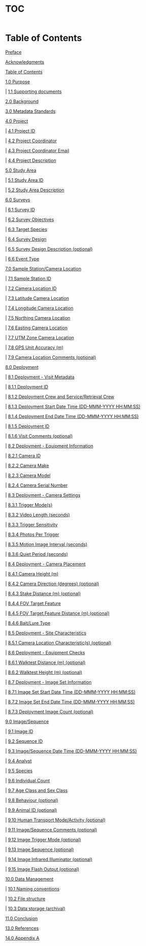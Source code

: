 # TOC
```{tableofcontents}
```

# Table of Contents

[Preface](#preface)

[Acknowledgments](#acknowledgments)

[Table of Contents](#table-of-contents)

[1.0 Purpose](#purpose)

|        [1.1 Supporting documents](#_Toc140173097)

[2.0 Background](#background)

[3.0 Metadata Standards](#metadata-standards)

[4.0 Project](#project)

|        [4.1 Project ID](#project-id)

|        [4.2 Project Coordinator](#project-coordinator)

|        [4.3 Project Coordinator Email](#project-coordinator-email)

|        [4.4 Project Description](#project-description)

[5.0 Study Area](#study-area)

|        [5.1 Study Area ID](#study-area-id)

|        [5.2 Study Area Description](#study-area-description)

[6.0 Surveys](#surveys)

|        [6.1 Survey ID](#survey-id)

|        [6.2 Survey Objectives](#survey-objectives)

|        [6.3 Target Species](#target-species)

|        [6.4 Survey Design](#survey-design)

|        [6.5 Survey Design Description (optional)](#survey-design-description-optional)

|        [6.6 Event Type](#event-type)

[7.0 Sample Station/Camera Location](#sample-stationcamera-location)

|        [7.1 Sample Station ID](#sample-station-id)

|        [7.2 Camera Location ID](#camera-location-id)

|        [7.3 Latitude Camera Location](#latitude-camera-location)

|        [7.4 Longitude Camera Location](#longitude-camera-location)

|        [7.5 Northing Camera Location](#northing-camera-location)

|        [7.6 Easting Camera Location](#easting-camera-location)

|        [7.7 UTM Zone Camera Location](#utm-zone-camera-location)

|        [7.8 GPS Unit Accuracy (m)](#gps-unit-accuracy-m)

|        [7.9 Camera Location Comments (optional)](#camera-location-comments-optional)

[8.0 Deployment](#deployment)

|        [8.1 Deployment - Visit Metadata](#deployment---visit-metadata)

|                [8.1.1 Deployment ID](#_Toc140173127)

|                [8.1.2 Deployment Crew and Service/Retrieval Crew](#deployment-crew-and-serviceretrieval-crew)

|                [8.1.3 Deployment Start Date Time (DD-MMM-YYYY HH:MM:SS)](#deployment-start-date-time-dd-mmm-yyyy-hhmmss)

|                [8.1.4 Deployment End Date Time (DD-MMM-YYYY HH:MM:SS)](#deployment-end-date-time-dd-mmm-yyyy-hhmmss)

|                [8.1.5 Deployment ID](#deployment-id-1)

|                [8.1.6 Visit Comments (optional)](#visit-comments-optional)

|        [8.2 Deployment - Equipment Information](#deployment---equipment-information)

|                [8.2.1 Camera ID](#camera-id)

|                [8.2.2 Camera Make](#camera-make)

|                [8.2.3 Camera Model](#camera-model)

|                [8.2.4 Camera Serial Number](#camera-serial-number)

|        [8.3 Deployment - Camera Settings](#deployment---camera-settings)

|                [8.3.1 Trigger Mode(s)](#trigger-modes)

|                [8.3.2 Video Length (seconds)](#video-length-seconds)

|                [8.3.3 Trigger Sensitivity](#trigger-sensitivity)

|                [8.3.4 Photos Per Trigger](#photos-per-trigger)

|                [8.3.5 Motion Image Interval (seconds)](#motion-image-interval-seconds)

|                [8.3.6 Quiet Period (seconds)](#quiet-period-seconds)

|        [8.4 Deployment - Camera Placement](#deployment---camera-placement)

|                [8.4.1 Camera Height (m)](#camera-height-m)

|                [8.4.2 Camera Direction (degrees) (optional)](#camera-direction-degrees-optional)

|                [8.4.3 Stake Distance (m) (optional)](#stake-distance-m-optional)

|                [8.4.4 FOV Target Feature](#fov-target-feature)

|                [8.4.5 FOV Target Feature Distance (m) (optional)](#fov-target-feature-distance-m-optional)

|                [8.4.6 Bait/Lure Type](#baitlure-type)

|                [8.5 Deployment - Site Characteristics](#deployment---site-characteristics)

|                [8.5.1 Camera Location Characteristic(s) (optional)](#camera-location-characteristics-optional)

|                [8.6 Deployment - Equipment Checks](#deployment---equipment-checks)

|                [8.6.1 Walktest Distance (m) (optional)](#walktest-distance-m-optional)

|                [8.6.2 Walktest Height (m) (optional)](#walktest-height-m-optional)

|        [8.7 Deployment - Image Set Information](#deployment---image-set-information)

|                [8.7.1 Image Set Start Date Time (DD-MMM-YYYY HH:MM:SS)](#image-set-start-date-time-dd-mmm-yyyy-hhmmss)

|                [8.7.2 Image Set End Date Time (DD-MMM-YYYY HH:MM:SS)](#image-set-end-date-time-dd-mmm-yyyy-hhmmss)

|                [8.7.3 Deployment Image Count (optional)](#deployment-image-count-optional)

[9.0 Image/Sequence](#_Toc140173161)

|        [9.1 Image ID](#image-id)

|        [9.2 Sequence ID](#sequence-id)

|        [9.3 Image/Sequence Date Time (DD-MMM-YYYY HH:MM:SS)](#imagesequence-date-time-dd-mmm-yyyy-hhmmss)

|        [9.4 Analyst](#analyst)

|        [9.5 Species](#species)

|        [9.6 Individual Count](#individual-count)

|        [9.7 Age Class and Sex Class](#_Toc140173168)

|        [9.8 Behaviour (optional)](#behaviour-optional)

|        [9.9 Animal ID (optional)](#animal-id-optional)

|        [9.10 Human Transport Mode/Activity (optional)](#human-transport-modeactivity-optional)

|        [9.11 Image/Sequence Comments (optional)](#imagesequence-comments-optional)

|        [9.12 Image Trigger Mode (optional)](#image-trigger-mode-optional)

|        [9.13 Image Sequence (optional)](#image-sequence-optional)

|        [9.14 Image Infrared Illuminator (optional)](#image-infrared-illuminator-optional)

|        [9.15 Image Flash Output (optional)](#image-flash-output-optional)

[10.0 Data Management](#data-management)

|        [10.1 Naming conventions](#_Toc140173178)

|        [10.2 File structure](#file-structure)

|        [10.3 Data storage (archival)](#data-storage-archival)

[11.0 Conclusion](#conclusion)

[13.0 References](#references)

[14.0 Appendix A](#appendix-a)
